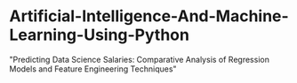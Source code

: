 # Artificial-Intelligence-And-Machine-Learning-Using-Python
"Predicting Data Science Salaries: Comparative Analysis of Regression Models and Feature Engineering Techniques"
